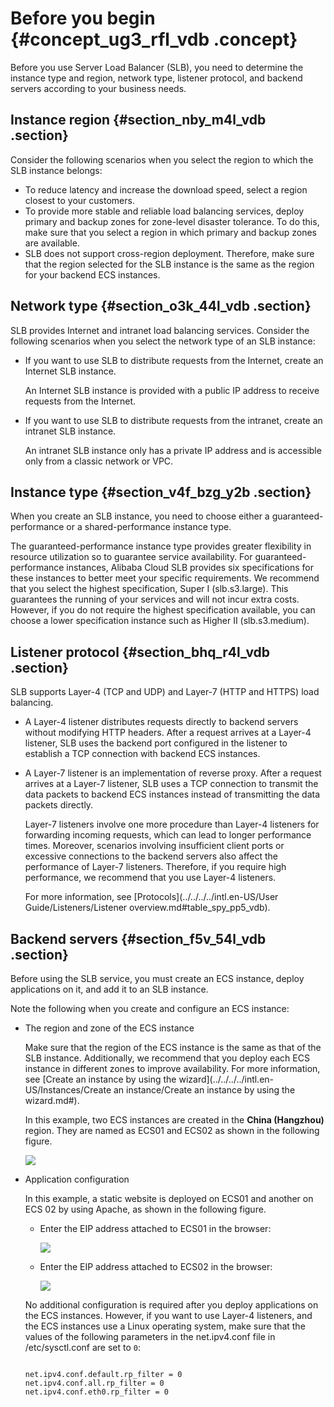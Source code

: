 # Before you begin {#concept_ug3_rfl_vdb .concept}

Before you use Server Load Balancer \(SLB\), you need to determine the instance type and region, network type, listener protocol, and backend servers according to your business needs.

## Instance region {#section_nby_m4l_vdb .section}

Consider the following scenarios when you select the region to which the SLB instance belongs:

-   To reduce latency and increase the download speed, select a region closest to your customers.
-   To provide more stable and reliable load balancing services, deploy primary and backup zones for zone-level disaster tolerance. To do this, make sure that you select a region in which primary and backup zones are available.
-   SLB does not support cross-region deployment. Therefore, make sure that the region selected for the SLB instance is the same as the region for your backend ECS instances.

## Network type {#section_o3k_44l_vdb .section}

SLB provides Internet and intranet load balancing services. Consider the following scenarios when you select the network type of an SLB instance:

-   If you want to use SLB to distribute requests from the Internet, create an Internet SLB instance.

    An Internet SLB instance is provided with a public IP address to receive requests from the Internet.

-   If you want to use SLB to distribute requests from the intranet, create an intranet SLB instance.

    An intranet SLB instance only has a private IP address and is accessible only from a classic network or VPC.


## Instance type {#section_v4f_bzg_y2b .section}

When you create an SLB instance, you need to choose either a guaranteed-performance or a shared-performance instance type.

The guaranteed-performance instance type provides greater flexibility in resource utilization so to guarantee service availability. For guaranteed-performance instances, Alibaba Cloud SLB provides six specifications for these instances to better meet your specific requirements. We recommend that you select the highest specification, Super I \(slb.s3.large\). This guarantees the running of your services and will not incur extra costs. However, if you do not require the highest specification available, you can choose a lower specification instance such as Higher Ⅱ \(slb.s3.medium\).

## Listener protocol {#section_bhq_r4l_vdb .section}

SLB supports Layer-4 \(TCP and UDP\) and Layer-7 \(HTTP and HTTPS\) load balancing.

-   A Layer-4 listener distributes requests directly to backend servers without modifying HTTP headers. After a request arrives at a Layer-4 listener, SLB uses the backend port configured in the listener to establish a TCP connection with backend ECS instances.
-   A Layer-7 listener is an implementation of reverse proxy. After a request arrives at a Layer-7 listener, SLB uses a TCP connection to transmit the data packets to backend ECS instances instead of transmitting the data packets directly.

    Layer-7 listeners involve one more procedure than Layer-4 listeners for forwarding incoming requests, which can lead to longer performance times. Moreover, scenarios involving insufficient client ports or excessive connections to the backend servers also affect the performance of Layer-7 listeners. Therefore, if you require high performance, we recommend that you use Layer-4 listeners.

    For more information, see [Protocols](../../../../intl.en-US/User Guide/Listeners/Listener overview.md#table_spy_pp5_vdb).


## Backend servers {#section_f5v_54l_vdb .section}

Before using the SLB service, you must create an ECS instance, deploy applications on it, and add it to an SLB instance.

Note the following when you create and configure an ECS instance:

-   The region and zone of the ECS instance

    Make sure that the region of the ECS instance is the same as that of the SLB instance. Additionally, we recommend that you deploy each ECS instance in different zones to improve availability. For more information, see [Create an instance by using the wizard](../../../../intl.en-US/Instances/Create an instance/Create an instance by using the wizard.md#).

    In this example, two ECS instances are created in the **China \(Hangzhou\)** region. They are named as ECS01 and ECS02 as shown in the following figure.

    ![](http://static-aliyun-doc.oss-cn-hangzhou.aliyuncs.com/assets/img/15696/155979943333206_en-US.png)

-   Application configuration

    In this example, a static website is deployed on ECS01 and another on ECS 02 by using Apache, as shown in the following figure.

    -   Enter the EIP address attached to ECS01 in the browser:

        ![](http://static-aliyun-doc.oss-cn-hangzhou.aliyuncs.com/assets/img/15696/155979943338840_en-US.png)

    -   Enter the EIP address attached to ECS02 in the browser:

        ![](http://static-aliyun-doc.oss-cn-hangzhou.aliyuncs.com/assets/img/15696/155979943338841_en-US.png)

    No additional configuration is required after you deploy applications on the ECS instances. However, if you want to use Layer-4 listeners, and the ECS instances use a Linux operating system, make sure that the values of the following parameters in the net.ipv4.conf file in /etc/sysctl.conf are set to `0`:

    ```
    
    net.ipv4.conf.default.rp_filter = 0
    net.ipv4.conf.all.rp_filter = 0
    net.ipv4.conf.eth0.rp_filter = 0
    ```



